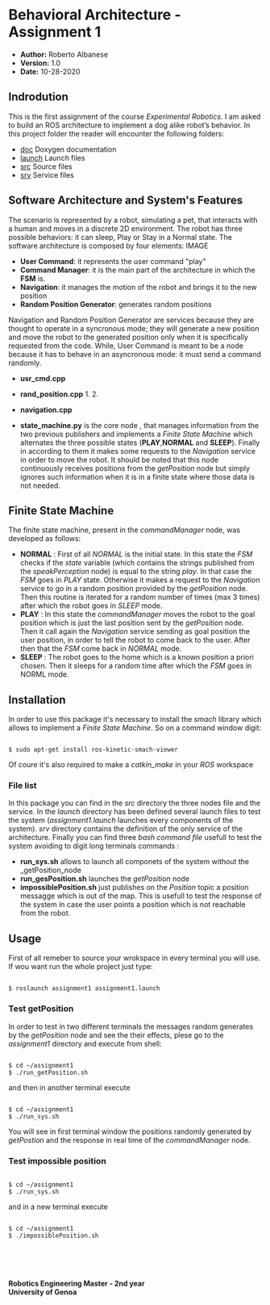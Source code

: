 # Behavioral Architecture - Assignment 1

   - __Author:__ Roberto Albanese
   - __Version:__ 1.0
   - __Date:__ 10-28-2020

## Indrodution
This is the first assignment of the course *Experimental Robotics*. I am asked to build an ROS architecture to implement a dog alike robot’s behavior.
In this project folder the reader will encounter the following folders:
- [doc](https://github.com/robertoalbanese/Experimental-Robotics-Laboratory/tree/master/experimental_ws/src/assignment_1/doc/html) Doxygen documentation
- [launch](https://github.com/robertoalbanese/Experimental-Robotics-Laboratory/tree/master/experimental_ws/src/assignment_1/launch) Launch files
- [src](https://github.com/robertoalbanese/Experimental-Robotics-Laboratory/tree/master/experimental_ws/src/assignment_1/src) Source files
- [srv](https://github.com/robertoalbanese/Experimental-Robotics-Laboratory/tree/master/experimental_ws/src/assignment_1/srv) Service files 

## Software Architecture and System's Features
The scenario is represented by a robot, simulating a pet, that interacts with a human and moves in a discrete 2D environment. 
The robot has three possible behaviors: it can sleep, Play or Stay in a Normal state.
The software architecture is composed by four elements:
IMAGE
* __User Command__: it represents the user command "play"
* __Command Manager__: it is the main part of the architecture in which the **FSM** is.
* __Navigation__: it manages the motion of the robot and brings it to the new position
* __Random Position Generator__: generates random positions

Navigation and Random Position Generator are services because they are thought to operate in a syncronous mode; they will generate a new position and move the robot to the generated position only when it is specifically requested from the code.
While, User Command is meant to be a node because it has to behave in an asyncronous mode: it must send a command randomly.

* __usr_cmd.cpp__ 
* __rand_position.cpp__ 
   1. 
   2. 
* __navigation.cpp__ 
   
* __state_machine.py__ is the core node , that manages information from the two previous publishers and implements a _Finite State Machine_ which alternates the three possible states (__PLAY__,__NORMAL__ and __SLEEP__). Finally in according to them it makes some requests to the _Navigation_ service in order to move the robot. 
It should be noted that this node continuously receives positions from the _getPosition_ node but simply ignores such information when it is in a finite state where those data is not needed.

## Finite State Machine 
The finite state machine, present in the _commandManager_ node, was developed as follows: 
* __NORMAL__ : First of all _NORMAL_ is the initial state. In this state the _FSM_ checks if the _state_ variable (which contains the strings published from the _speakPerception_ node) is equal to the string _play_. In that case the _FSM_ goes in _PLAY_ state. Otherwise it makes a request to the _Navigation_ service to go in a random position provided by the _getPosition_ node. 
Then this routine is iterated for a random number of times (max 3 times) after which the robot goes in _SLEEP_ mode. 
* __PLAY__ : In this state the _commandManager_ moves the robot to the goal position which is just the last position sent by the _getPosition_ node. Then it call again the _Navigation_ service sending as goal position the user position, in order to tell the robot to come back to the user. After then that the _FSM_ come back in _NORMAL_ mode.
* __SLEEP__ : The robot goes to the home which is a known position a priori chosen. Then it sleeps for a random time after which the _FSM_ goes in NORML mode. 

## Installation
In order to use this package it's necessary to install the _smach_ library which allows to implement a _Finite State Machine_. So on a command window digit:
```

$ sudo apt-get install ros-kinetic-smach-viewer
```
Of coure it's also required to make a _catkin_make_ in your _ROS_ workspace
### File list
In this package you can find in the _src_ directory the three nodes file and the service. In the _launch_ directory has been defined several launch files to test the system (_assignment1.launch_ launches every components of the system). _srv_ directory contains the definition of the only service of the architecture. Finally you can find three _bash command file_ usefull to test the system avoiding to digit long terminals commands :
- __run_sys.sh__ allows to launch all componets of the system without the _getPosition_node
- __run_gesPosition.sh__ launches the _getPosition_ node
- __impossiblePosition.sh__  just publishes on the _Position_ topic a position messagge which is out of the map. This is usefull to test the response of the system in case the user points a position which is not reachable from the robot.     

## Usage
First of all remeber to source your wrokspace in every terminal you will use.
If wou want run the whole project just type:
```

$ roslaunch assignment1 assignment1.launch
```
### Test getPosition 
In order to test in two different terminals the messages random generates by the _getPosition_ node and see the their effects, plese go to the _assignment1_ directory and execute from shell:
```

$ cd ~/assignment1
$ ./run_getPosition.sh
```
and then in another terminal execute
```

$ cd ~/assignment1
$ ./run_sys.sh
```
You will see in first terminal window the positions randomly generated by _getPostion_ and the response in real time of the _commandManager_ node.
### Test impossible position
```

$ cd ~/assignment1
$ ./run_sys.sh
```
and in a new terminal execute
```

$ cd ~/assignment1
$ ./impossiblePosition.sh
```
<br>
<br>
<br>

**Robotics Engineering Master - 2nd year**  <br>
**University of Genoa**
